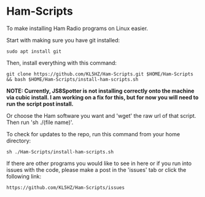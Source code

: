 # Ham-Scripts

To make installing Ham Radio programs on Linux easier.

Start with making sure you have git installed:
```
sudo apt install git
```

Then, install everything with this command:
```
git clone https://github.com/KL5HZ/Ham-Scripts.git $HOME/Ham-Scripts && bash $HOME/Ham-Scripts/install-ham-scripts.sh
```
**NOTE: Currently, JS8Spotter is not installing correctly onto the machine via cubic install. I am working on a fix for this, but for now you will need to run the script post install.**

Or choose the Ham software you want and 'wget' the raw url of that script. Then run 'sh ./(file name)'.

To check for updates to the repo, run this command from your home directory:
```
sh ./Ham-Scripts/install-ham-scripts.sh
```

If there are other programs you would like to see in here or if you run into issues with the code, please make a post in the 'issues' tab or click the following link:
```
https://github.com/KL5HZ/Ham-Scripts/issues
```
